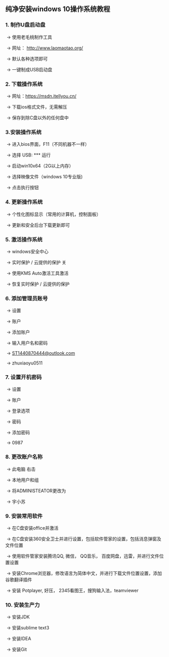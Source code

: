 ## 纯净安装windows 10操作系统教程

### 1. 制作U盘启动盘

​		-> 使用老毛桃制作工具

​		-> 网址： <http://www.laomaotao.org/>

​		-> 默认各种选项即可

​		-> 一键制成USB启动盘

### 2. 下载操作系统

​		-> 网址：<https://msdn.itellyou.cn/>

​		-> 下载ios格式文件，无需解压

​		-> 保存到除C盘以外的任何盘中

### 3.安装操作系统

​		-> 进入bios界面，F11（不同机器不一样）

​		-> 选择 USB: *** 运行

​		-> 启动win10x64（2G以上内存）

​		-> 选择映像文件（windows 10专业版)

​		-> 点击执行按钮

### 4. 更新操作系统

​		-> 个性化图标显示（常用的计算机，控制面板）

​		-> 更新和安全后台下载更新即可

### 5. 激活操作系统

​		-> windows安全中心

​		-> 实时保护 / 云提供的保护 关

​		-> 使用KMS Auto激活工具激活

​		-> 恢复实时保护 / 云提供的保护

### 6. 添加管理员账号

​		-> 设置

​		-> 账户

​		-> 添加账户

​		-> 输入用户名和密码

​		-> ST1440870444@outlook.com

​		-> zhuxiaoyu0511

### 7. 设置开机密码

​		-> 设置

​		-> 账户

​		-> 登录选项

​		-> 密码

​		-> 添加密码

​		-> 0987

### 8. 更改账户名称

​		-> 此电脑 右击

​		-> 本地用户和组

​		-> 将ADMINISTEATOR更改为

​		-> 宇小苏

### 9. 安装常用软件

​		-> 在C盘安装office并激活

​		-> 在C盘安装360安全卫士并进行设置，包括软件管家的设置，包括消息弹窗及文件位置

​		-> 使用软件管家安装腾讯QQ, 微信， QQ音乐， 百度网盘，迅雷，并进行文件位置设置

​		-> 安装Chrome浏览器，修改语言为简体中文，并进行下载文件位置设置，添加谷歌翻译插件

​		-> 安装 Potplayer, 好压， 2345看图王，搜狗输入法，teamviewer

### 10. 安装生产力

​		-> 安装JDK

​		-> 安装sublime text3

​		-> 安装IDEA

​		-> 安装Git

